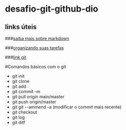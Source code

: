 # desafio-git-github-dio
## links úteis

###[saiba mais sobre markdown](https://docs.pipz.com/central-de-ajuda/learning-center/guia-basico-de-markdown#open)

###[organizando suas tarefas](https://www.notion.so)

###[link git](https://git-scm.com/)

#Comandos básicos com o git
* git init
* git clone
* git add .
* git commit -m
* git pull origin main/master
* git push origin/master
* git git --ammend -a (modificar o commit mais recente)
* git checkout
* git log
* git ditf


